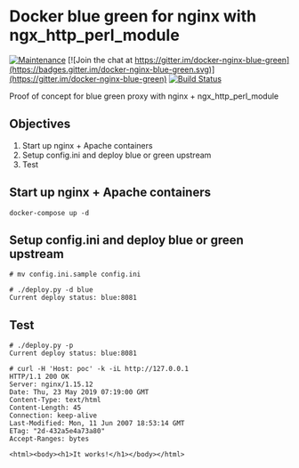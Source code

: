 # Docker blue green for nginx with ngx_http_perl_module
[![Maintenance](https://img.shields.io/badge/Maintained%3F-yes-green.svg)](https://github.com/meappy/docker-nginx-blue-green/graphs/commit-activity) [![Join the chat at https://gitter.im/docker-nginx-blue-green](https://badges.gitter.im/docker-nginx-blue-green.svg)](https://gitter.im/docker-nginx-blue-green) [![Build Status](https://travis-ci.org/meappy/docker-nginx-blue-green.svg?branch=master)](https://travis-ci.org/meappy/docker-nginx-blue-green)

Proof of concept for blue green proxy with nginx + ngx_http_perl_module

## Objectives
1. Start up nginx + Apache containers 
2. Setup config.ini and deploy blue or green upstream
3. Test

## Start up nginx + Apache containers
```
docker-compose up -d 
```

## Setup config.ini and deploy blue or green upstream
```
# mv config.ini.sample config.ini

# ./deploy.py -d blue 
Current deploy status: blue:8081
```

## Test
```
# ./deploy.py -p 
Current deploy status: blue:8081

# curl -H 'Host: poc' -k -iL http://127.0.0.1
HTTP/1.1 200 OK
Server: nginx/1.15.12
Date: Thu, 23 May 2019 07:19:00 GMT
Content-Type: text/html
Content-Length: 45
Connection: keep-alive
Last-Modified: Mon, 11 Jun 2007 18:53:14 GMT
ETag: "2d-432a5e4a73a80"
Accept-Ranges: bytes

<html><body><h1>It works!</h1></body></html>
```

